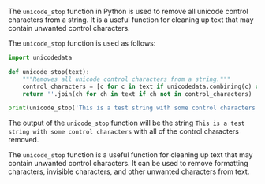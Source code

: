 The `unicode_stop` function in Python is used to remove all unicode control characters from a string. It is a useful function for cleaning up text that may contain unwanted control characters.

The `unicode_stop` function is used as follows:

```python
import unicodedata

def unicode_stop(text):
    """Removes all unicode control characters from a string."""
    control_characters = [c for c in text if unicodedata.combining(c) or unicodedata.iscontrol(c)]
    return ''.join(ch for ch in text if ch not in control_characters)

print(unicode_stop('This is a test string with some control characters.'))
```

The output of the `unicode_stop` function will be the string `This is a test string with some control characters` with all of the control characters removed.

The `unicode_stop` function is a useful function for cleaning up text that may contain unwanted control characters. It can be used to remove formatting characters, invisible characters, and other unwanted characters from text.
